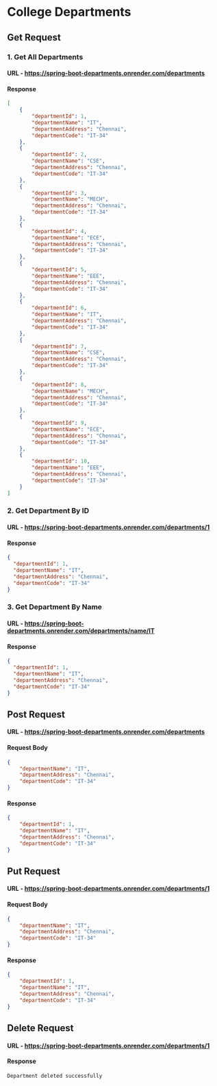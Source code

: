 # College Departments

## Get Request

### 1. Get All Departments

#### URL - https://spring-boot-departments.onrender.com/departments

#### Response

```json
[
    {
        "departmentId": 1,
        "departmentName": "IT",
        "departmentAddress": "Chennai",
        "departmentCode": "IT-34"
    },
    {
        "departmentId": 2,
        "departmentName": "CSE",
        "departmentAddress": "Chennai",
        "departmentCode": "IT-34"
    },
    {
        "departmentId": 3,
        "departmentName": "MECH",
        "departmentAddress": "Chennai",
        "departmentCode": "IT-34"
    },
    {
        "departmentId": 4,
        "departmentName": "ECE",
        "departmentAddress": "Chennai",
        "departmentCode": "IT-34"
    },
    {
        "departmentId": 5,
        "departmentName": "EEE",
        "departmentAddress": "Chennai",
        "departmentCode": "IT-34"
    },
    {
        "departmentId": 6,
        "departmentName": "IT",
        "departmentAddress": "Chennai",
        "departmentCode": "IT-34"
    },
    {
        "departmentId": 7,
        "departmentName": "CSE",
        "departmentAddress": "Chennai",
        "departmentCode": "IT-34"
    },
    {
        "departmentId": 8,
        "departmentName": "MECH",
        "departmentAddress": "Chennai",
        "departmentCode": "IT-34"
    },
    {
        "departmentId": 9,
        "departmentName": "ECE",
        "departmentAddress": "Chennai",
        "departmentCode": "IT-34"
    },
    {
        "departmentId": 10,
        "departmentName": "EEE",
        "departmentAddress": "Chennai",
        "departmentCode": "IT-34"
    }
]
```

### 2. Get Department By ID

#### URL - https://spring-boot-departments.onrender.com/departments/1

#### Response

```json
{
  "departmentId": 1,
  "departmentName": "IT",
  "departmentAddress": "Chennai",
  "departmentCode": "IT-34"
}
```

### 3. Get Department By Name

#### URL - https://spring-boot-departments.onrender.com/departments/name/IT

#### Response

```json
{
  "departmentId": 1,
  "departmentName": "IT",
  "departmentAddress": "Chennai",
  "departmentCode": "IT-34"
}
```

## Post Request

#### URL - https://spring-boot-departments.onrender.com/departments

#### Request Body

```json
{
    "departmentName": "IT",
    "departmentAddress": "Chennai",
    "departmentCode": "IT-34"
}
```

#### Response

```json
{
    "departmentId": 1,
    "departmentName": "IT",
    "departmentAddress": "Chennai",
    "departmentCode": "IT-34"
}
```

## Put Request

#### URL - https://spring-boot-departments.onrender.com/departments/1

#### Request Body

```json
{
    "departmentName": "IT",
    "departmentAddress": "Chennai",
    "departmentCode": "IT-34"
}
```
#### Response

```json
{
    "departmentId": 1,
    "departmentName": "IT",
    "departmentAddress": "Chennai",
    "departmentCode": "IT-34"
}
```

## Delete Request

#### URL - https://spring-boot-departments.onrender.com/departments/1

#### Response

```
Department deleted successfully
```

